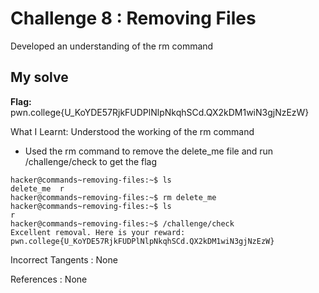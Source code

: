 # Challenge 8 : Removing Files

Developed an understanding of the rm command

## My solve

**Flag:** pwn.college{U_KoYDE57RjkFUDPlNlpNkqhSCd.QX2kDM1wiN3gjNzEzW}

What I Learnt: Understood the working of the rm command

- Used the rm command to remove the delete_me file and run /challenge/check to get the flag

```
hacker@commands~removing-files:~$ ls
delete_me  r
hacker@commands~removing-files:~$ rm delete_me
hacker@commands~removing-files:~$ ls
r
hacker@commands~removing-files:~$ /challenge/check
Excellent removal. Here is your reward:
pwn.college{U_KoYDE57RjkFUDPlNlpNkqhSCd.QX2kDM1wiN3gjNzEzW}
```

Incorrect Tangents :
None

References :
None
